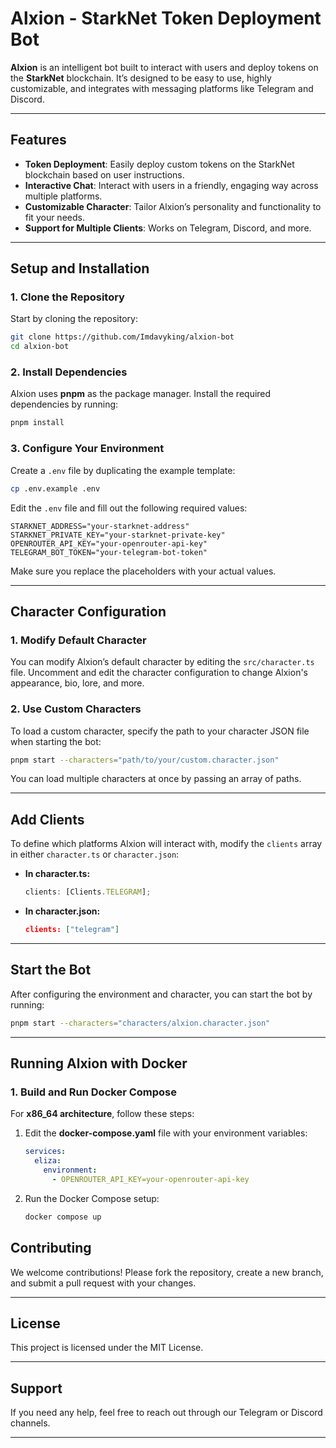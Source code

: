 # **Alxion - StarkNet Token Deployment Bot**

**Alxion** is an intelligent bot built to interact with users and deploy tokens on the **StarkNet** blockchain. It’s designed to be easy to use, highly customizable, and integrates with messaging platforms like Telegram and Discord.

---

## **Features**

- **Token Deployment**: Easily deploy custom tokens on the StarkNet blockchain based on user instructions.
- **Interactive Chat**: Interact with users in a friendly, engaging way across multiple platforms.
- **Customizable Character**: Tailor Alxion’s personality and functionality to fit your needs.
- **Support for Multiple Clients**: Works on Telegram, Discord, and more.

---

## **Setup and Installation**

### **1. Clone the Repository**

Start by cloning the repository:

```bash
git clone https://github.com/Imdavyking/alxion-bot
cd alxion-bot
```

### **2. Install Dependencies**

Alxion uses **pnpm** as the package manager. Install the required dependencies by running:

```bash
pnpm install
```

### **3. Configure Your Environment**

Create a `.env` file by duplicating the example template:

```bash
cp .env.example .env
```

Edit the `.env` file and fill out the following required values:

```env
STARKNET_ADDRESS="your-starknet-address"
STARKNET_PRIVATE_KEY="your-starknet-private-key"
OPENROUTER_API_KEY="your-openrouter-api-key"
TELEGRAM_BOT_TOKEN="your-telegram-bot-token"
```

Make sure you replace the placeholders with your actual values.

---

## **Character Configuration**

### **1. Modify Default Character**

You can modify Alxion’s default character by editing the `src/character.ts` file. Uncomment and edit the character configuration to change Alxion's appearance, bio, lore, and more.

### **2. Use Custom Characters**

To load a custom character, specify the path to your character JSON file when starting the bot:

```bash
pnpm start --characters="path/to/your/custom.character.json"
```

You can load multiple characters at once by passing an array of paths.

---

## **Add Clients**

To define which platforms Alxion will interact with, modify the `clients` array in either `character.ts` or `character.json`:

- **In character.ts:**

  ```ts
  clients: [Clients.TELEGRAM];
  ```

- **In character.json:**
  ```json
  clients: ["telegram"]
  ```

---

## **Start the Bot**

After configuring the environment and character, you can start the bot by running:

```bash
pnpm start --characters="characters/alxion.character.json"
```

---

## **Running Alxion with Docker**

### **1. Build and Run Docker Compose**

For **x86_64 architecture**, follow these steps:

1. Edit the **docker-compose.yaml** file with your environment variables:

   ```yaml
   services:
     eliza:
       environment:
         - OPENROUTER_API_KEY=your-openrouter-api-key
   ```

2. Run the Docker Compose setup:

   ```bash
   docker compose up
   ```
   
## **Contributing**

We welcome contributions! Please fork the repository, create a new branch, and submit a pull request with your changes.

---

## **License**

This project is licensed under the MIT License.

---

## **Support**

If you need any help, feel free to reach out through our Telegram or Discord channels.

---
